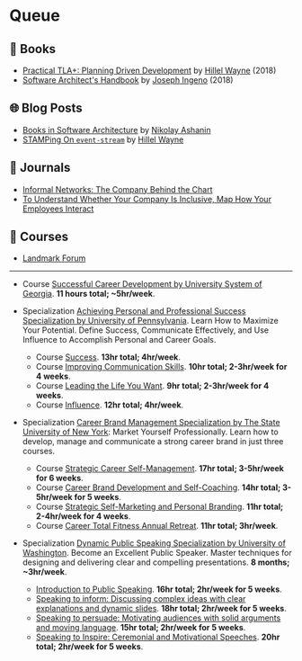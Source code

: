 # Queue

## 📕 Books

* [Practical TLA+: Planning Driven Development](https://www.apress.com/us/book/9781484238288#aboutAuthors) by [Hillel Wayne](https://twitter.com/hillelogram) (2018)
* [Software Architect's Handbook](https://www.packtpub.com/application-development/software-architects-handbook) by [Joseph Ingeno](https://twitter.com/joeingeno) (2018)

## 🌐 Blog Posts

* [Books in Software Architecture](https://medium.com/@nvashanin/books-in-software-architecture-6ad974e524ce) by [Nikolay Ashanin](https://medium.com/@nvashanin)
* [STAMPing On `event-stream`](https://www.hillelwayne.com/post/stamping-on-eventstream/) by [Hillel Wayne](https://twitter.com/hillelogram)

## 📰 Journals

* [Informal Networks: The Company Behind the Chart](https://hbr.org/1993/07/informal-networks-the-company-behind-the-chart)
* [To Understand Whether Your Company Is Inclusive, Map How Your Employees Interact](https://hbr.org/2017/07/to-understand-whether-your-company-is-inclusive-map-how-your-employees-interact)

## 🏫 Courses

* [Landmark Forum](https://www.landmarkworldwide.com/schedulestuition/tuitions/landmark-forum-tuitions)

---

* Course [Successful Career Development by University System of Georgia](https://www.coursera.org/learn/career-advancement).
  **11 hours total; ~5hr/week**.


* Specialization [Achieving Personal and Professional Success Specialization by University of Pennsylvania](https://www.coursera.org/specializations/wharton-success).
  Learn How to Maximize Your Potential.
  Define Success, Communicate Effectively, and Use Influence to Accomplish Personal and Career Goals.
  * Course [Success](https://www.coursera.org/learn/wharton-succcess). **13hr total; 4hr/week**.
  * Course [Improving Communication Skills](https://www.coursera.org/learn/wharton-communication-skills). **10hr total; 2-3hr/week for 4 weeks**.
  * Course [Leading the Life You Want](https://www.coursera.org/learn/leading-the-life-you-want). **9hr total; 2-3hr/week for 4 weeks**.
  * Course [Influence](https://www.coursera.org/learn/wharton-influence). **12hr total; 4hr/week**.


* Specialization [Career Brand Management Specialization by The State University of New York](https://www.coursera.org/specializations/career-brand-management): Market Yourself Professionally. Learn how to develop, manage and communicate a strong career brand in just three courses.
  * Course [Strategic Career Self-Management](https://www.coursera.org/learn/strategic-career-self-management). **17hr total; 3-5hr/week for 6 weeks**.
  * Course [Career Brand Development and Self-Coaching](https://www.coursera.org/learn/career-brand-development-self-coaching). **14hr total; 3-5hr/week for 5 weeks**.
  * Course [Strategic Self-Marketing and Personal Branding](https://www.coursera.org/learn/self-marketing). **11hr total; 2-4hr/week for 4 weeks**.
  * Course [Career Total Fitness Annual Retreat](https://www.coursera.org/learn/career-fitness). **11hr total; 3hr/week**.


* Specialization [Dynamic Public Speaking Specialization by University of Washington](https://www.coursera.org/specializations/public-speaking).
  Become an Excellent Public Speaker.
  Master techniques for designing and delivering clear and compelling presentations.
  **8 months; ~3hr/week**.
  * [Introduction to Public Speaking](https://www.coursera.org/learn/public-speaking). **16hr total; 2hr/week for 5 weeks**.
  * [Speaking to inform: Discussing complex ideas with clear explanations and dynamic slides](https://www.coursera.org/learn/inform-speech). **18hr total; 2hr/week for 5 weeks**.
  * [Speaking to persuade: Motivating audiences with solid arguments and moving language](https://www.coursera.org/learn/persuade-speech). **15hr total; 2hr/week for 5 weeks**.
  * [Speaking to Inspire: Ceremonial and Motivational Speeches](https://www.coursera.org/learn/speak-to-inspire-ceremonial-motivational-speeches). **20hr total; 2hr/week for 5 weeks**.
